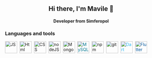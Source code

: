 
<div id="header" align="center">
  <h2> Hi there, I'm Mavile 👋</h2>
  <h4>Developer from Simferopol</h4>
</div>
<div>
  <h3> Languages and tools</h3>
  <img src="https://cdn.jsdelivr.net/gh/devicons/devicon/icons/javascript/javascript-original.svg"
    title="JS" width="40" style="display: inline-block;">&nbsp;
  <img src="https://cdn.jsdelivr.net/gh/devicons/devicon/icons/html5/html5-original.svg"
    title="Html" width="40" style="display: inline-block;">&nbsp;
  <img src="https://cdn.jsdelivr.net/gh/devicons/devicon/icons/css3/css3-original.svg"
    title="CSS" width="40" style="display: inline-block;">&nbsp;
  <img src="https://cdn.jsdelivr.net/gh/devicons/devicon/icons/nodejs/nodejs-original.svg"
    title="nodeJS" width="40" style="display: inline-block;">&nbsp;
  <img src="https://cdn.jsdelivr.net/gh/devicons/devicon/icons/mongodb/mongodb-plain-wordmark.svg"
    title="MongoDB" width="40" style="display: inline-block;">&nbsp;
  <img src="https://cdn.jsdelivr.net/gh/devicons/devicon/icons/mysql/mysql-original-wordmark.svg"
    title="MySQL" width="40" style="display: inline-block; color: #00758F;">&nbsp;
  <img src="https://cdn.jsdelivr.net/gh/devicons/devicon/icons/npm/npm-original-wordmark.svg"
    title="npm" width="40" style="display: inline-block;">&nbsp;
  <img src="https://cdn.jsdelivr.net/gh/devicons/devicon/icons/git/git-plain.svg"
    title="git" width="40" style="display: inline-block;">&nbsp;
  <img src="https://cdn.jsdelivr.net/gh/devicons/devicon/icons/dart/dart-original.svg"
    title="Dart" width="40" style="display: inline-block; color: #2BB7F6;">&nbsp;
  <img src="https://cdn.jsdelivr.net/gh/devicons/devicon/icons/flutter/flutter-original.svg"
    title="Flutter" width="40" style="display: inline-block; color: #02569B;">&nbsp;
</div>


<div id="stat" align="center">
    <img src="https://github-profile-summary-cards.vercel.app/api/cards/profile-details?username=BekirovaMavile&theme=github_dark" alt=""/>
    <img src="https://github-profile-summary-cards.vercel.app/api/cards/most-commit-language?username=BekirovaMavile&theme=github_dark" alt=""/>
     <img src="https://github-profile-summary-cards.vercel.app/api/cards/stats?username=BekirovaMavile&theme=github_dark" alt=""/>
</div>
